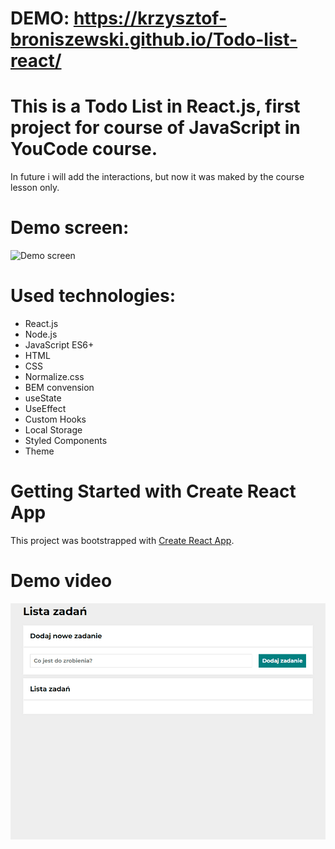 # DEMO: https://krzysztof-broniszewski.github.io/Todo-list-react/

# This is a Todo List in React.js, first project for course of JavaScript in YouCode course.
In future i will add the interactions, but now it was maked by the course lesson only. 

# Demo screen:
![Demo screen](https://i.ibb.co/cv3dt6M/Demo-screen.jpg)

# Used technologies:
- React.js
- Node.js
- JavaScript ES6+
- HTML
- CSS
- Normalize.css
- BEM convension
- useState
- UseEffect
- Custom Hooks
- Local Storage
- Styled Components
- Theme

# Getting Started with Create React App

This project was bootstrapped with [Create React App](https://github.com/facebook/create-react-app).

# Demo video
![Demo animation](./Demo.gif)


